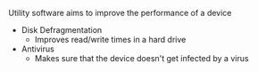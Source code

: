 Utility software aims to improve the performance of a device
- Disk Defragmentation
	- Improves read/write times in a hard drive
- Antivirus
	- Makes sure that the device doesn't get infected by a virus
